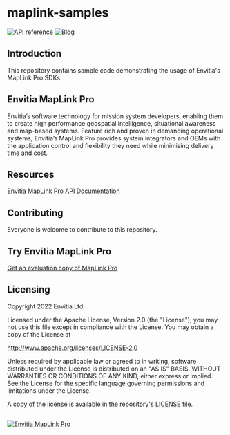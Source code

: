 # maplink-samples
[![API reference](https://img.shields.io/badge/MapLink%20Pro%20API%20Documentation-84bd00)](https://www.envitia.com/technologies/products/maplink-pro/userguide/index.html) [![Blog](https://img.shields.io/badge/Envitia%20Blog-1F2A44)](https://www.envitia.com/category/the-envitia-blog/) 

## Introduction

This repository contains sample code demonstrating the usage of Envitia's MapLink Pro SDKs.

## Envitia MapLink Pro
Envitia’s software technology for mission system developers, enabling them to create high performance geospatial intelligence, situational awareness and map-based systems. Feature rich and proven in demanding operational systems, Envitia’s MapLink Pro provides system integrators and OEMs with the application control and flexibility they need while minimising delivery time and cost.

## Resources
[Envitia MapLink Pro API Documentation](https://www.envitia.com/technologies/products/maplink-pro/userguide/index.html)
## Contributing
Everyone is welcome to contribute to this repository.
## Try Envitia MapLink Pro
[Get an evaluation copy of MapLink Pro](mailto:info@envitia.com?subject=I%20want%20to%20evaluate%20MapLink%20Pro%20please)
## Licensing
Copyright 2022 Envitia Ltd

Licensed under the Apache License, Version 2.0 (the "License");
you may not use this file except in compliance with the License.
You may obtain a copy of the License at

http://www.apache.org/licenses/LICENSE-2.0

Unless required by applicable law or agreed to in writing, software
distributed under the License is distributed on an "AS IS" BASIS,
WITHOUT WARRANTIES OR CONDITIONS OF ANY KIND, either express or implied.
See the License for the specific language governing permissions and
limitations under the License.

A copy of the license is available in the repository's [LICENSE](LICENSE) file.
##
[![Envitia MapLink Pro](https://www.envitia.com/technologies/products/maplink-pro/userguide/maplinkpro.png)](http://maplinkpro.com/)
